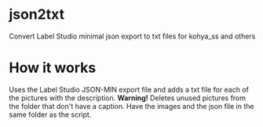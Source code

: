 # json2txt
Convert Label Studio minimal json export to txt files for kohya_ss and others

# How it works
Uses the Label Studio JSON-MIN export file and adds a txt file for each of the pictures with the description.
**Warning!** Deletes unused pictures from the folder that don't have a caption.
Have the images and the json file in the same folder as the script.
